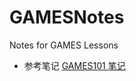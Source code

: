 # GAMESNotes
 Notes for GAMES Lessons

* 参考笔记
    [GAMES101 笔记](https://www.notion.so/GAMES101-b0e27c856cde429b8672671a54c34817)
